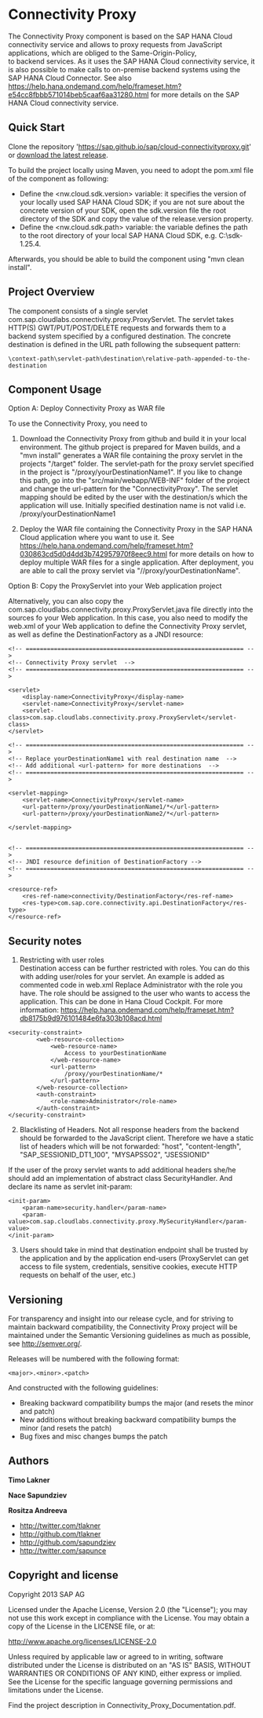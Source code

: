 Connectivity Proxy
===================

The Connectivity Proxy component is based on the SAP HANA Cloud connectivity service and 
allows to proxy requests from JavaScript applications, which are obliged to the Same-Origin-Policy,  
to backend services. As it uses the SAP HANA Cloud connectivity service, it is also possible to make 
calls to on-premise backend systems using the SAP HANA Cloud Connector. See also 
https://help.hana.ondemand.com/help/frameset.htm?e54cc8fbbb571014beb5caaf6aa31280.html for more 
details on the SAP HANA Cloud connectivity service.

Quick Start
-----------

Clone the repository 'https://sap.github.io/sap/cloud-connectivityproxy.git' or [download the latest release](https://sap.github.io/sap/cloud-connectivityproxy/zipball/master). 

To build the project locally using Maven, you need to adopt the pom.xml file of the component as following: 
- Define the \<nw.cloud.sdk.version\> variable: it specifies the version of your locally used SAP HANA Cloud SDK; if you are not sure about the concrete version of your SDK, open the sdk.version file the root directory of the SDK and copy the value of the release.version property.
- Define the \<nw.cloud.sdk.path\> variable: the variable defines the path to the root directory of your local SAP HANA Cloud SDK, e.g. C:\sdk-1.25.4.

Afterwards, you should be able to build the component using "mvn clean install". 


Project Overview
----------------

The component consists of a single servlet com.sap.cloudlabs.connectivity.proxy.ProxyServlet. 
The servlet takes HTTP(S) GWT/PUT/POST/DELETE requests and forwards them to a backend system specified by a configured destination. 
The concrete destination is defined in the URL path following the subsequent pattern: 

`\context-path\servlet-path\destination\relative-path-appended-to-the-destination`

Component Usage
---------------

Option A: Deploy Connectivity Proxy as WAR file

To use the Connectivity Proxy, you need to 

1. Download the Connectivity Proxy from github and build it in your local environment. The github project is 
   prepared for Maven builds, and a "mvn install" generates a WAR file containing the proxy servlet in the projects "/target" folder. 
   The servlet-path for the proxy servlet specified in the project is "/proxy/yourDestinationName1". If you like to change this path, go into the 
   "src/main/webapp/WEB-INF" folder of the project and change the url-pattern for the "ConnectivityProxy". 
   The servlet mapping <url-pattern> should be edited by the user with the destination/s which the application will use.
   Initially specified destination name  is not valid i.e. <url-pattern>/proxy/yourDestinationName1</url-pattern>

2. Deploy the WAR file containing the Connectivity Proxy in the SAP HANA Cloud application where you want to use it. 
   See https://help.hana.ondemand.com/help/frameset.htm?030863cd5d0d4dd3b742957970f8eec9.html for more details on how to 
   deploy multiple WAR files for a single application. After deployment, you are able to call the proxy servlet 
   via "/<application-name>/proxy/yourDestinationName".
  
Option B: Copy the ProxyServlet into your Web application project
  
Alternatively, you can also copy the com.sap.cloudlabs.connectivity.proxy.ProxyServlet.java file directly into the sources fo your Web 
application. In this case, you also need to modify the web.xml of your Web application to define the Connectivity Proxy servlet, as well as 
define the DestinationFactory as a JNDI resource: 

    <!-- ============================================================== -->
	<!-- Connectivity Proxy servlet  -->
	<!-- ============================================================== -->

	<servlet>
		<display-name>ConnectivityProxy</display-name>
		<servlet-name>ConnectivityProxy</servlet-name>
		<servlet-class>com.sap.cloudlabs.connectivity.proxy.ProxyServlet</servlet-class>
	</servlet>
	
	<!-- ============================================================== -->
	<!-- Replace yourDestinationName1 with real destination name  -->
	<!-- Add additional <url-pattern> for more destinations  -->
	<!-- ============================================================== -->
	
	<servlet-mapping>
		<servlet-name>ConnectivityProxy</servlet-name>
		<url-pattern>/proxy/yourDestinationName1/*</url-pattern>
		<url-pattern>/proxy/yourDestinationName2/*</url-pattern>

	</servlet-mapping>
		

	<!-- ============================================================== -->
	<!-- JNDI resource definition of DestinationFactory -->
	<!-- ============================================================== -->

	<resource-ref>
		<res-ref-name>connectivity/DestinationFactory</res-ref-name>
		<res-type>com.sap.core.connectivity.api.DestinationFactory</res-type>
	</resource-ref>

Security notes
--------------

1. Restricting with user roles	
Destination access can be further restricted with roles. You can do this with adding user/roles for your servlet. An example is added as commented code in web.xml
Replace Administrator with the role you have. The role should be assigned to the user who wants to access the application. This can be done in Hana Cloud Cockpit.
For more information: https://help.hana.ondemand.com/help/frameset.htm?db8175b9d976101484e6fa303b108acd.html

 <!-- ============================================================== -->  
	<security-constraint>
    		<web-resource-collection>
	        	<web-resource-name>
					Access to yourDestinationName
				</web-resource-name>
	    		<url-pattern>
		    		/proxy/yourDestinationName/*
				</url-pattern>
    		</web-resource-collection>
	    	<auth-constraint>
	        	<role-name>Administrator</role-name>
    		</auth-constraint>
	</security-constraint>

2. Blacklisting of Headers.
Not all response headers from the backend should be forwarded to the JavaScript client. Therefore we have a static list of headers which will be not forwarded:
"host", "content-length", "SAP_SESSIONID_DT1_100", "MYSAPSSO2", "JSESSIONID"

If the user of the proxy servlet wants to add additional headers she/he should add an implementation of abstract class SecurityHandler.
And declare its name as servlet init-param:

 <!-- ============================================================== -->
	<init-param>
		<param-name>security.handler</param-name>
		<param-value>com.sap.cloudlabs.connectivity.proxy.MySecurityHandler</param-value>
	</init-param>

3. Users should take in mind that destination endpoint shall be trusted by the application and by the application end-users 
(ProxyServlet can get access to file system, credentials, sensitive cookies, execute HTTP requests on behalf of the user, etc.)	


Versioning 
----------

For transparency and insight into our release cycle, and for striving to maintain backward compatibility, the Connectivity Proxy 
project will be maintained under the Semantic Versioning guidelines as much as possible, see http://semver.org/.

Releases will be numbered with the following format:

`<major>.<minor>.<patch>`

And constructed with the following guidelines:

* Breaking backward compatibility bumps the major (and resets the minor and patch)
* New additions without breaking backward compatibility bumps the minor (and resets the patch)
* Bug fixes and misc changes bumps the patch

 
Authors
-------

**Timo Lakner**

**Nace Sapundziev**

**Rositza Andreeva**

+ http://twitter.com/tlakner
+ http://github.com/tlakner
+ http://github.com/sapundziev
+ http://twitter.com/sapunce


Copyright and license
---------------------

Copyright 2013 SAP AG

Licensed under the Apache License, Version 2.0 (the "License");
you may not use this work except in compliance with the License.
You may obtain a copy of the License in the LICENSE file, or at:

   http://www.apache.org/licenses/LICENSE-2.0

Unless required by applicable law or agreed to in writing, software
distributed under the License is distributed on an "AS IS" BASIS,
WITHOUT WARRANTIES OR CONDITIONS OF ANY KIND, either express or implied.
See the License for the specific language governing permissions and
limitations under the License.

Find the project description in Connectivity_Proxy_Documentation.pdf.
